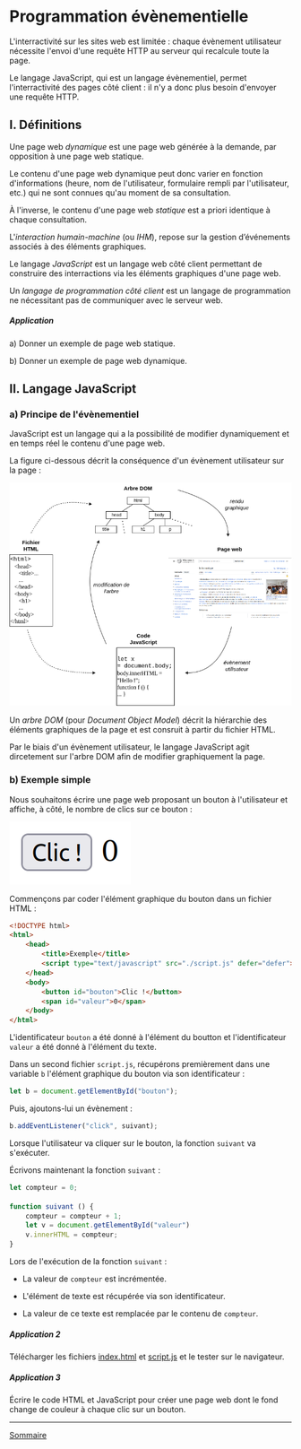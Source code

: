 # Programmation évènementielle

L'interractivité sur les sites web est limitée : chaque évènement utilisateur nécessite l'envoi d'une requête HTTP au serveur qui recalcule toute la page.

Le langage JavaScript, qui est un langage évènementiel, permet l'interractivité des pages côté client : il n'y a donc plus besoin d'envoyer une requête HTTP.

## I. Définitions

Une page web *dynamique* est une page web générée à la demande, par opposition à une page web statique.

Le contenu d'une page web dynamique peut donc varier en fonction d'informations (heure, nom de l'utilisateur, formulaire rempli par l'utilisateur, etc.) qui ne sont connues qu'au moment de sa consultation.

À l'inverse, le contenu d'une page web *statique* est a priori identique à chaque consultation.

L'*interaction humain-machine* (ou *IHM*), repose sur la gestion d’événements associés à des
éléments graphiques.

Le langage *JavaScript* est un langage web côté client permettant de construire des interractions via les éléments graphiques d'une page web.

Un *langage de programmation côté client* est un langage de programmation ne nécessitant pas de communiquer avec le serveur web.

##### Application

a) Donner un exemple de page web statique.

b) Donner un exemple de page web dynamique.

## II. Langage JavaScript

### a) Principe de l'évènementiel

JavaScript est un langage qui a la possibilité de modifier dynamiquement et en temps réel le contenu d'une page web.

La figure ci-dessous décrit la conséquence d'un évènement utilisateur sur la page :

![image](./img/cycle_evenement.png)

Un *arbre DOM* (pour *Document Object Model*) décrit la hiérarchie des éléments graphiques de la page et est consruit à partir du fichier HTML.

Par le biais d'un évènement utilisateur, le langage JavaScript agit dircetement sur l'arbre DOM afin de modifier graphiquement la page.

### b) Exemple simple

Nous souhaitons écrire une page web proposant un bouton à l'utilisateur et affiche, à côté, le nombre de clics sur ce bouton :

![image](./img/exemple_simple.png)

Commençons par coder l'élément graphique du bouton dans un fichier HTML :

```html
<!DOCTYPE html>
<html>
    <head>
        <title>Exemple</title>
        <script type="text/javascript" src="./script.js" defer="defer"></script>
    </head>
    <body>
        <button id="bouton">Clic !</button>
        <span id="valeur">0</span>
    </body>
</html>
```

L'identificateur `bouton` a été donné à l'élément du boutton et l'identificateur `valeur` a été donné à l'élément du texte.

Dans un second fichier `script.js`, récupérons premièrement dans une variable `b` l'élément graphique du bouton via son identificateur :

```js
let b = document.getElementById("bouton");
```

Puis, ajoutons-lui un évènement :

```js
b.addEventListener("click", suivant);
```

Lorsque l'utilisateur va cliquer sur le bouton, la fonction `suivant` va s'exécuter.

Écrivons maintenant la fonction `suivant` :

```js
let compteur = 0;

function suivant () {
    compteur = compteur + 1;
    let v = document.getElementById("valeur")
    v.innerHTML = compteur;
}
```

Lors de l'exécution de la fonction `suivant` :

- La valeur de `compteur` est incrémentée.

- L'élément de texte est récupérée via son identificateur.

- La valeur de ce texte est remplacée par le contenu de `compteur`.

##### Application 2

Télécharger les fichiers [index.html](./src/index.html) et [script.js](./src/script.js) et le tester sur le navigateur.

##### Application 3

Écrire le code HTML et JavaScript pour créer une page web dont le fond change de couleur à chaque clic sur un bouton.

__________________

[Sommaire](./../../README.md)
